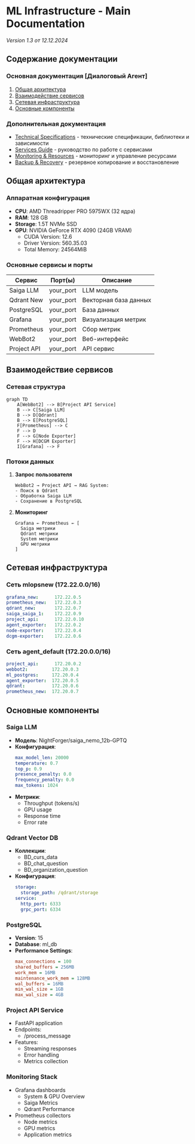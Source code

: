 # ML Infrastructure - Main Documentation
*Version 1.3 от 12.12.2024*

## Содержание документации

### Основная документация [Диалоговый Агент]
1. [Общая архитектура](#общая-архитектура)
2. [Взаимодействие сервисов](#взаимодействие-сервисов)
3. [Сетевая инфраструктура](#сетевая-инфраструктура)
4. [Основные компоненты](#основные-компоненты)

### Дополнительная документация
- [Technical Specifications](ml-infrastructure-tech-specs12122024.md) - технические спецификации, библиотеки и зависимости
- [Services Guide](ml-infrastructure-services12122024.md) - руководство по работе с сервисами
- [Monitoring & Resources](ml-infrastructure-monitoring12122024.md) - мониторинг и управление ресурсами
- [Backup & Recovery](ml-infrastructure-backup12122024.md) - резервное копирование и восстановление

## Общая архитектура

### Аппаратная конфигурация
- **CPU**: AMD Threadripper PRO 5975WX (32 ядра)
- **RAM**: 128 GB
- **Storage**: 1.5T NVMe SSD
- **GPU**: NVIDIA GeForce RTX 4090 (24GB VRAM)
  - CUDA Version: 12.6
  - Driver Version: 560.35.03
  - Total Memory: 24564MiB

### Основные сервисы и порты
| Сервис | Порт(ы) | Описание |
|--------|----------|-----------|
| Saiga LLM | your_port | LLM модель |
| Qdrant New | your_port | Векторная база данных |
| PostgreSQL | your_port | База данных |
| Grafana | your_port | Визуализация метрик |
| Prometheus | your_port | Сбор метрик |
| WebBot2 | your_port | Веб-интерфейс |
| Project API | your_port | API сервис |

## Взаимодействие сервисов

### Сетевая структура
```mermaid
graph TD
    A[WebBot2] --> B[Project API Service]
    B --> C[Saiga LLM]
    B --> D[Qdrant]
    B --> E[PostgreSQL]
    F[Prometheus] --> C
    F --> D
    F --> G[Node Exporter]
    F --> H[DCGM Exporter]
    I[Grafana] --> F
```

### Потоки данных
1. **Запрос пользователя**
   ```
   WebBot2 → Project API → RAG System:
   - Поиск в Qdrant
   - Обработка Saiga LLM
   - Сохранение в PostgreSQL
   ```

2. **Мониторинг**
   ```
   Grafana ← Prometheus ← [
     Saiga метрики
     Qdrant метрики
     System метрики
     GPU метрики
   ]
   ```

## Сетевая инфраструктура

### Сеть mlopsnew (172.22.0.0/16)
```yaml
grafana_new:      172.22.0.5
prometheus_new:   172.22.0.3
qdrant_new:       172.22.0.7
saiga_saiga_1:    172.22.0.9
project_api:      172.22.0.10
agent_exporter:   172.22.0.2
node-exporter:    172.22.0.4
dcgm-exporter:    172.22.0.6
```

### Сеть agent_default (172.20.0.0/16)
```yaml
project_api:      172.20.0.2
webbot2:         172.20.0.3
ml_postgres:     172.20.0.4
agent_exporter:  172.20.0.5
qdrant:          172.20.0.6
prometheus_new:  172.20.0.7
```

## Основные компоненты

### Saiga LLM
- **Модель**: NightForger/saiga_nemo_12b-GPTQ
- **Конфигурация**:
  ```yaml
  max_model_len: 20000
  temperature: 0.7
  top_p: 0.9
  presence_penalty: 0.0
  frequency_penalty: 0.0
  max_tokens: 1024
  ```
- **Метрики**:
  - Throughput (tokens/s)
  - GPU usage
  - Response time
  - Error rate

### Qdrant Vector DB
- **Коллекции**:
  - BD_curs_data
  - BD_chat_question
  - BD_organization_question
- **Конфигурация**:
  ```yaml
  storage:
    storage_path: /qdrant/storage
  service:
    http_port: 6333
    grpc_port: 6334
  ```

### PostgreSQL
- **Version**: 15
- **Database**: ml_db
- **Performance Settings**:
  ```ini
  max_connections = 100
  shared_buffers = 256MB
  work_mem = 16MB
  maintenance_work_mem = 128MB
  wal_buffers = 16MB
  min_wal_size = 1GB
  max_wal_size = 4GB
  ```

### Project API Service
- FastAPI application
- Endpoints:
  - /process_message
- Features:
  - Streaming responses
  - Error handling
  - Metrics collection

### Monitoring Stack
- Grafana dashboards
  - System & GPU Overview
  - Saiga Metrics
  - Qdrant Performance
- Prometheus collectors
  - Node metrics
  - GPU metrics
  - Application metrics
